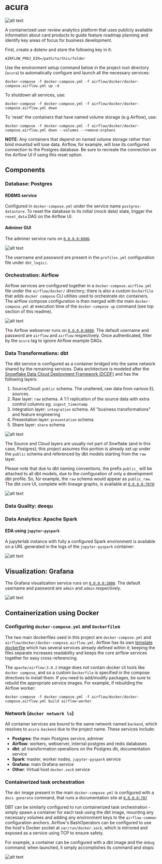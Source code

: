 # acura

![alt text](assets/acura_arch.png)

A containerized user review analytics platform that uses publicly available information about card products to guide feature roadmap planning and identify key areas of focus for business development. 

First, create a dotenv and store the following key in it:

``AIRFLOW_PROJ_DIR=/path/to/this/folder``

Use the environment setup command below in the project root directory (`acura`) to automatically configure and launch all the necessary services:

``docker-compose -f docker-compose.yml -f airflow/docker/docker-compose.airflow.yml up -d``

To shutdown all services, use:

``docker-compose -f docker-compose.yml -f airflow/docker/docker-compose.airflow.yml down``

To 'reset' the containers that have named volume storage (e.g Airflow), use:

``docker-compose -f docker-compose.yml -f airflow/docker/docker-compose.airflow.yml down --volumes --remove-orphans``

**NOTE**: Any containers that depend on named volume storage rather than bind mountsd will lose data. Airflow, for example, will lose its configured connection to the Postgres database. Be sure to recreate the connection on the Airflow UI if using this reset option.

## Components

### Database: Postgres

#### RDBMS service
Configured in `docker-compose.yml` under the service name `postgres-datastore`. To reset the database to its initial (mock data) state, trigger the `reset_data` DAG on the Airflow UI.

#### Adminer GUI
The adminer service runs on [`0.0.0.0:8086`](http://0.0.0.0:8086).

![alt text](assets/adminer.png)

The username and password are present in the `profiles.yml` configuration file under `dbt_logic/`.

### Orchestration: Airflow
Airflow services are configured together in a `docker-compose.airflow.yml` file under the `airflow/docker/` directory; there is also a custom `Dockerfile` that adds `docker compose` CLI utilties used to orchestrate `dbt` containers. The airflow compose configuration is then merged with the main `docker-compose.yml` at execution time of the `docker-compose up` command (see top section of this readme). 

![alt text](assets/airflow.png)

The Airflow webserver runs on [`0.0.0.0:8080`](http://0.0.0.0:8080). The default username and password are `airflow` and `airflow` respectively. Once authenticated, filter by the `acura` tag to ignore Airflow example DAGs. 

### Data Transformations: dbt

The dbt service is configured as a container bridged into the same network shared by the remaining services. Data architecture is modeled after the [Snowflake Data Cloud Deployment Framework (DCDF)](https://quickstarts.snowflake.com/guide/dcdf_incremental_processing/index.html#1) and has the following layers:

1. Source/Cloud: `public` schema. The unaltered, raw data from various EL sources.
2. Raw layer: `raw` schema. A 1:1 replication of the source data with extra control columns eg. `ingest_timestamp`
3. Integration layer: `integration` schema. All "business transformations" and feature engineering
4. Presentation layer: `presentation` schema
5. Share layer: `share` schema

![alt text](assets/dcdf.png)

The Source and Cloud layers are usually not part of Snwflake (and in this case, Postgres); this project assumes this portion is already set up under the `public` schema and referenced by dbt models starting from the `raw` layer.

Please note that due to dbt naming conventions, the prefix `public_` will be attached to all dbt models, due to the configuration of only a development dbt profile. So, for example, the `raw` schema would appear as `public_raw`. The dbt core UI, complete with lineage graphs, is available at [`0.0.0.0:7070`](http://0.0.0.0:7070):

![alt text](assets/dbt_ui.png)

### Data Quality: deequ

### Data Analytics: Apache Spark

#### EDA using `jupyter-pyspark`
A jupyterlab instance with fully a configured Spark environment is available on a URL generated in the logs of the `jupyter-pyspark` container:

![alt text](assets/jupyter-pyspark.png)

## Visualization: Grafana
The Grafana visualization service runs on [`0.0.0.0:3000`](http://0.0.0.0:3000). The default username and password are `admin` and `admin` respectively. 

![alt text](assets/grafana.png)

## Containerization using Docker

### Configuring `docker-compose.yml` and `Dockerfile`s

The two main dockerfiles used in this project are `docker-compose.yml` and `airflow/docker/docker-compose.airflow.yml`. Airflow has its own [template dockerfile](https://airflow.apache.org/docs/apache-airflow/3.0.2/docker-compose.yaml) which has several services already defined within it; keeping the files separate increases readability and keeps the core airflow services together for easy cross-referencing.

The `apache/airflow:3.0.2` image does not contain docker cli tools like `docker compose`, and so a custom `Dockerfile` is specified in the compose directives to install them. If you need to add/modify packages, be sure to rebuild the appropriate service images. For example, if rebuilding the Airflow worker:

``docker-compose -f docker-compose.yml -f airflow/docker/docker-compose.airflow.yml build airflow-worker``

### Network (`docker network ls`)
All container services are bound to the same network named `backend`, which resolves to `acura-backend` due to the project name. These services include:
- **Postgres**: the main Postgres service, adminer
- **Airflow**: workers, webserver, internal postgres and redis databases
- **dbt**: all transformation operations on the Postgres db, documentation service
- **Spark**: master, worker nodes, `jupyter-pyspark` service
- **Grafana**: main Grafana service
- **Other**: Virtual host `docker.sock` service

### Containerized task orchestration

The `dbt` image present in the main `docker-compose.yml` is configured with a `docs generate` command, that runs a documentation site at [`0.0.0.0:707`](http://0.0.0.0:7070)

DBT can be similarly configured to run containerized task orchestration - simply spawn a container for each task using the dbt image, mounting any necessary volumes and adding any environment keys to the `airflow-common` configuration anchors. Airflow's BashOperators can be configured to use the host's Docker socket at `var/run/docker.sock`, which is mirrored and exposed as a service using TCP to ensure safety.

For example, a container can be configured with a dbt image and the `debug` command; when launched, it simply accomplishes its command and stops:

![alt text](assets/docker_debug.png)